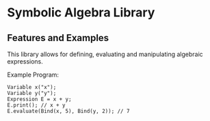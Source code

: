 Symbolic Algebra Library
========================

Features and Examples
---------------------

This library allows for defining, evaluating and manipulating algebraic expressions.

Example Program:

    Variable x("x");
    Variable y("y");
    Expression E = x + y;
    E.print(); // x + y
    E.evaluate(Bind(x, 5), Bind(y, 2)); // 7
